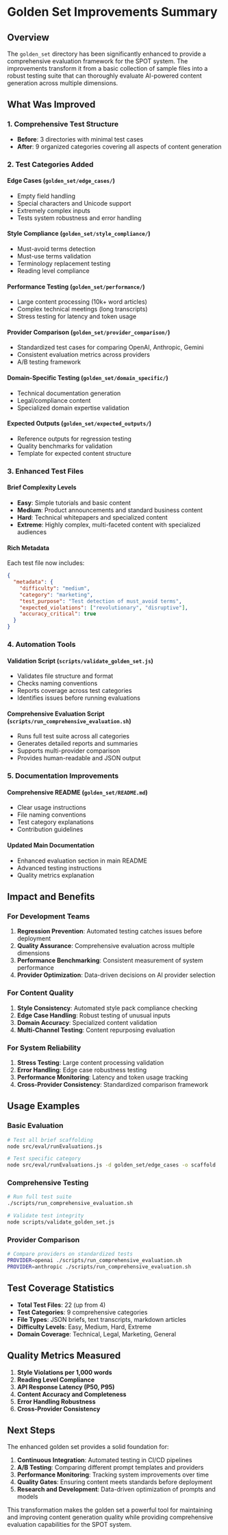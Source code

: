 # Golden Set Improvements Summary

## Overview

The `golden_set` directory has been significantly enhanced to provide a comprehensive evaluation framework for the SPOT system. The improvements transform it from a basic collection of sample files into a robust testing suite that can thoroughly evaluate AI-powered content generation across multiple dimensions.

## What Was Improved

### 1. Comprehensive Test Structure

- **Before**: 3 directories with minimal test cases
- **After**: 9 organized categories covering all aspects of content generation

### 2. Test Categories Added

#### **Edge Cases** (`golden_set/edge_cases/`)

- Empty field handling
- Special characters and Unicode support
- Extremely complex inputs
- Tests system robustness and error handling

#### **Style Compliance** (`golden_set/style_compliance/`)

- Must-avoid terms detection
- Must-use terms validation
- Terminology replacement testing
- Reading level compliance

#### **Performance Testing** (`golden_set/performance/`)

- Large content processing (10k+ word articles)
- Complex technical meetings (long transcripts)
- Stress testing for latency and token usage

#### **Provider Comparison** (`golden_set/provider_comparison/`)

- Standardized test cases for comparing OpenAI, Anthropic, Gemini
- Consistent evaluation metrics across providers
- A/B testing framework

#### **Domain-Specific Testing** (`golden_set/domain_specific/`)

- Technical documentation generation
- Legal/compliance content
- Specialized domain expertise validation

#### **Expected Outputs** (`golden_set/expected_outputs/`)

- Reference outputs for regression testing
- Quality benchmarks for validation
- Template for expected content structure

### 3. Enhanced Test Files

#### **Brief Complexity Levels**

- **Easy**: Simple tutorials and basic content
- **Medium**: Product announcements and standard business content
- **Hard**: Technical whitepapers and specialized content
- **Extreme**: Highly complex, multi-faceted content with specialized audiences

#### **Rich Metadata**

Each test file now includes:

```json
{
  "metadata": {
    "difficulty": "medium",
    "category": "marketing",
    "test_purpose": "Test detection of must_avoid terms",
    "expected_violations": ["revolutionary", "disruptive"],
    "accuracy_critical": true
  }
}
```

### 4. Automation Tools

#### **Validation Script** (`scripts/validate_golden_set.js`)

- Validates file structure and format
- Checks naming conventions
- Reports coverage across test categories
- Identifies issues before running evaluations

#### **Comprehensive Evaluation Script** (`scripts/run_comprehensive_evaluation.sh`)

- Runs full test suite across all categories
- Generates detailed reports and summaries
- Supports multi-provider comparison
- Provides human-readable and JSON output

### 5. Documentation Improvements

#### **Comprehensive README** (`golden_set/README.md`)

- Clear usage instructions
- File naming conventions
- Test category explanations
- Contribution guidelines

#### **Updated Main Documentation**

- Enhanced evaluation section in main README
- Advanced testing instructions
- Quality metrics explanation

## Impact and Benefits

### For Development Teams

1. **Regression Prevention**: Automated testing catches issues before deployment
2. **Quality Assurance**: Comprehensive evaluation across multiple dimensions
3. **Performance Benchmarking**: Consistent measurement of system performance
4. **Provider Optimization**: Data-driven decisions on AI provider selection

### For Content Quality

1. **Style Consistency**: Automated style pack compliance checking
2. **Edge Case Handling**: Robust testing of unusual inputs
3. **Domain Accuracy**: Specialized content validation
4. **Multi-Channel Testing**: Content repurposing evaluation

### For System Reliability

1. **Stress Testing**: Large content processing validation
2. **Error Handling**: Edge case robustness testing
3. **Performance Monitoring**: Latency and token usage tracking
4. **Cross-Provider Consistency**: Standardized comparison framework

## Usage Examples

### Basic Evaluation

```bash
# Test all brief scaffolding
node src/eval/runEvaluations.js

# Test specific category
node src/eval/runEvaluations.js -d golden_set/edge_cases -o scaffold
```

### Comprehensive Testing

```bash
# Run full test suite
./scripts/run_comprehensive_evaluation.sh

# Validate test integrity
node scripts/validate_golden_set.js
```

### Provider Comparison

```bash
# Compare providers on standardized tests
PROVIDER=openai ./scripts/run_comprehensive_evaluation.sh
PROVIDER=anthropic ./scripts/run_comprehensive_evaluation.sh
```

## Test Coverage Statistics

- **Total Test Files**: 22 (up from 4)
- **Test Categories**: 9 comprehensive categories
- **File Types**: JSON briefs, text transcripts, markdown articles
- **Difficulty Levels**: Easy, Medium, Hard, Extreme
- **Domain Coverage**: Technical, Legal, Marketing, General

## Quality Metrics Measured

1. **Style Violations per 1,000 words**
2. **Reading Level Compliance**
3. **API Response Latency (P50, P95)**
4. **Content Accuracy and Completeness**
5. **Error Handling Robustness**
6. **Cross-Provider Consistency**

## Next Steps

The enhanced golden set provides a solid foundation for:

1. **Continuous Integration**: Automated testing in CI/CD pipelines
2. **A/B Testing**: Comparing different prompt templates and providers
3. **Performance Monitoring**: Tracking system improvements over time
4. **Quality Gates**: Ensuring content meets standards before deployment
5. **Research and Development**: Data-driven optimization of prompts and models

This transformation makes the golden set a powerful tool for maintaining and improving content generation quality while providing comprehensive evaluation capabilities for the SPOT system.
